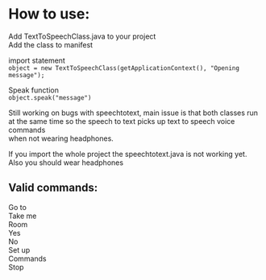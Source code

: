 # How to use: 
Add TextToSpeechClass.java to your project <br/>
Add the class to manifest 

import statement <br/>
`object = new TextToSpeechClass(getApplicationContext(), "Opening message");`

Speak function <br/>
`object.speak("message")`

Still working on bugs with speechtotext, main issue is that both classes run <br/>
    at the same time so the speech to text picks up text to speech voice commands <br/>
    when not wearing headphones. <br/>
    
If you import the whole project the speechtotext.java is not working yet. <br/>
Also you should wear headphones <br/>

## Valid commands:  <br/>
Go to <br/>
Take me <br/>
Room <br/>
Yes <br/>
No <br/>
Set up <br/>
Commands <br/>
Stop <br/>